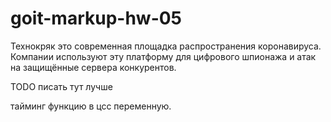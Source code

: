 # goit-markup-hw-05

Технокряк это современная площадка распространения коронавируса. Компании
используют эту платформу для цифрового шпионажа и атак на защищённые сервера
конкурентов.

TODO писать тут лучше

тайминг функцию в цсс переменную. 
